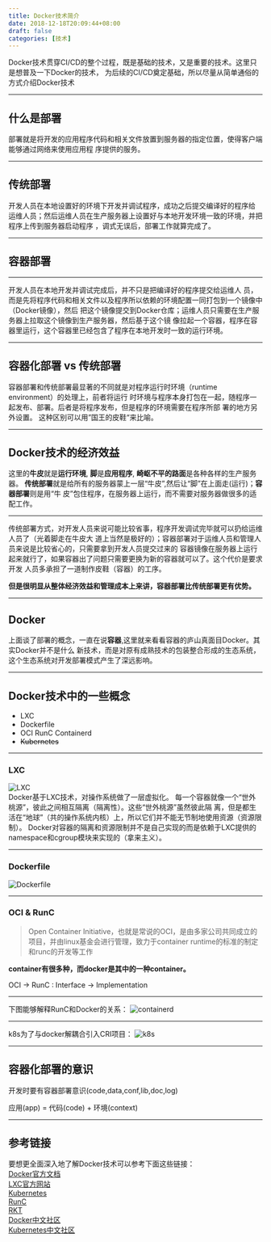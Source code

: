 ```yaml
---
title: Docker技术简介
date: 2018-12-18T20:09:44+08:00
draft: false
categories: [技术]
---
```


Docker技术贯穿CI/CD的整个过程，既是基础的技术，又是重要的技术。这里只是想普及一下Docker的技术，
为后续的CI/CD奠定基础，所以尽量从简单通俗的方式介绍Docker技术

---

## 什么是部署
部署就是将开发的应用程序代码和相关文件放置到服务器的指定位置，使得客户端能够通过网络来使用应用程
序提供的服务。

---

## 传统部署

开发人员在本地设置好的环境下开发并调试程序，成功之后提交编译好的程序给
运维人员；然后运维人员在生产服务器上设置好与本地开发环境一致的环境，并把程序上传到服务器启动程序
，调式无误后，部署工作就算完成了。

---

## 容器部署

---

开发人员在本地开发并调试完成后，并不只是把编译好的程序提交给运维人
员，而是先将程序代码和相关文件以及程序所以依赖的环境配置一同打包到一个镜像中（Docker镜像），然后
把这个镜像提交到Docker仓库；运维人员只需要在生产服务器上拉取这个镜像到生产服务器，然后基于这个镜
像拉起一个容器，程序在容器里运行，这个容器里已经包含了程序在本地开发时一致的运行环境。

---

## 容器化部署 vs 传统部署
容器部署和传统部署最显著的不同就是对程序运行时环境（runtime environment）的处理上，前者将运行
时环境与程序本身打包在一起，随程序一起发布、部署。后者是将程序发布，但是程序的环境需要在程序所部
署的地方另外设置。
这种区别可以用”国王的皮鞋“来比喻。

---

## Docker技术的经济效益
这里的**牛皮**就是**运行环境**, **脚**是**应用程序**, **崎岖不平的路面**是各种各样的生产服务器。
**传统部署**就是给所有的服务器蒙上一层“牛皮”,然后让“脚”在上面走(运行)；**容器部署**则是用“牛
皮”包住程序，在服务器上运行，而不需要对服务器做很多的适配工作。

---

传统部署方式，对开发人员来说可能比较省事，程序开发调试完毕就可以扔给运维人员了（光着脚走在牛皮大
道上当然是极好的）；容器部署对于运维人员和管理人员来说是比较省心的，只需要拿到开发人员提交过来的
容器镜像在服务器上运行起来就行了，如果容器出了问题只需要更换为新的容器就可以了。这个代价是要求开发
人员多承担了一道制作皮鞋（容器）的工序。

**但是很明显从整体经济效益和管理成本上来讲，容器部署比传统部署更有优势。**

---

## Docker
上面谈了部署的概念，一直在说**容器**,这里就来看看容器的庐山真面目Docker。其实Docker并不是什么
新技术，而是对原有成熟技术的包装整合形成的生态系统，这个生态系统对开发部署模式产生了深远影响。

---
## Docker技术中的一些概念

* LXC
* Dockerfile
* OCI RunC Containerd
* <del>Kubernetes</del>

---

### LXC
![LXC](http://s3.51cto.com/wyfs02/M01/59/D0/wKioL1TpsMngc0eRAABiI1fwTec847.jpg)  
Docker基于LXC技术，对操作系统做了一层虚拟化。
每一个容器就像一个“世外桃源”，彼此之间相互隔离（隔离性）。这些“世外桃源”虽然彼此隔
离，但是都生活在“地球”（共的操作系统内核）上，所以它们并不能无节制地使用资源（资源限制）。
Docker对容器的隔离和资源限制并不是自己实现的而是依赖于LXC提供的namespace和cgroup模块来实现的（拿来主义）。

---

### Dockerfile
![Dockerfile](http://s3.51cto.com/wyfs02/M02/59/D4/wKiom1Tpsujj_MwQAAESaE06H8Q505.jpg "Dockerfile")

---

### OCI & RunC
> Open Container Initiative，也就是常说的OCI，是由多家公司共同成立的项目，并由linux基金会进行管理，致力于container runtime的标准的制定和runc的开发等工作

**container有很多种，而docker是其中的一种container。**

OCI -> RunC : Interface -> Implementation

---

下图能够解释RunC和Docker的关系：
![containerd](http://xuxinkun.github.io/img/docker-oci-runc-k8s/containerd.png)

---

k8s为了与docker解耦合引入CRI项目：
![k8s](http://xuxinkun.github.io/img/docker-oci-runc-k8s/kubelet.png)

---

## 容器化部署的意识
开发时要有容器部署意识(code,data,conf,lib,doc,log)

应用(app) = 代码(code) + 环境(context)

---

## 参考链接
要想更全面深入地了解Docker技术可以参考下面这些链接：  
[Docker官方文档](https://docs.docker.com/)  
[LXC官方网站](https://linuxcontainers.org/)  
[Kubernetes](https://kubernetes.io/)  
[RunC](https://github.com/opencontainers/runc)  
[RKT](https://coreos.com/rkt/)  
[Docker中文社区](http://www.docker.org.cn/)  
[Kubernetes中文社区](https://www.kubernetes.org.cn/)
